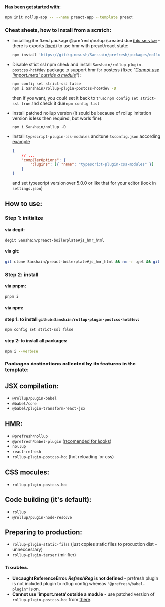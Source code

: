 #### Has been get started with: 

```sh
npm init nollup-app -- --name preact-app --template preact
```

### Cheat sheets, how to install from a scratch:


- Installing the fixed package @prefresh/nollup (created due [this service](https://gitpkg.vercel.app/about) - there is exports [fixed](https://github.com/preactjs/prefresh/pull/547)) to use hmr with preact/react state:

    ```sh
    npm install 'https://gitpkg.now.sh/Sanshain/prefresh/packages/nollup?main' -D
    ```

- Disable strict ssl npm check and install `Sanshain/rollup-plugin-postcss-hot#dev` package to support hmr for postcss (fixed *"[Cannot use 'import.meta' outside a module](https://github.com/rixo/rollup-plugin-postcss-hot/issues/23)"*): 

    ```sh
    npm config set strict-ssl false
    npm i Sanshain/rollup-plugin-postcss-hot#dev -D
    ```

    then if you want, you could set it back to `true`: `npm config set strict-ssl true` and check it due `npm config list`

- Install patched nollup version (it sould be because of rollup imitation version is less then required, but worls fine):
    ```
    npm i Sanshain/nollup -D
    ```

- Install `typescript-plugin-css-modules` and tune `tsconfig.json` according [example](./tsconfig.json) 
    ```json
    {
        // ...
        "compilerOptions": {
            "plugins": [{ "name": "typescript-plugin-css-modules" }]
        }
    }
    ```
    and set typescript version over 5.0.0 or like that for your editor (look in `settings.json`)


## How to use: 

### Step 1: initialize

#### via degit:

```sh
degit Sanshain/preact-boilerplate#js_hmr_html
```

#### via git: 

```sh
git clone Sanshain/preact-boilerplate#js_hmr_html && rm -r .get && git init
```

### Step 2: install

#### via pnpm: 

```sh
pnpm i
```

#### via npm: 

#### step 1: to install `github:Sanshain/rollup-plugin-postcss-hot#dev`:
```sh
npm config set strict-ssl false  
```

#### step 2: to install all packages:
```sh
npm i --verbose
```




### Packages destinations collected by its features in the template: 

## JSX compilation: 

- `@rollup/plugin-babel`
- `@babel/core`
- `@babel/plugin-transform-react-jsx`

## HMR:

- `@prefresh/nollup`
- `@prefresh/babel-plugin` ([recomended for hooks](https://github.com/Sanshain/prefresh/tree/main/packages/nollup#using-hooks))
- `nollup`
- `react-refresh`
- `rollup-plugin-postcss-hot` (hot reloading for css)

## CSS modules: 

- `rollup-plugin-postcss-hot`


## Code building (it's default): 

- `rollup`
- `@rollup/plugin-node-resolve`

## Preparing to production: 

- `rollup-plugin-static-files` (just copies static files to production dist - unneccessary)
- `rollup-plugin-terser` (minifier)


### Troubles: 

- **Uncaught ReferenceError: $RefreshReg$ is not defined** - prefresh plugin is not included plugin to rollup config whereas `"@prefresh/babel-plugin"` is on.
- **Cannot use 'import.meta' outside a module** - use patched version of `rollup-plugin-postcss-hot` from [there](https://github.com/Sanshain/rollup-plugin-postcss-hot).